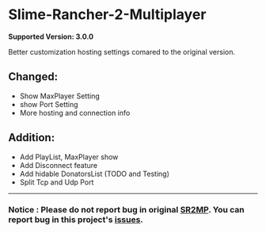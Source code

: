 # Slime-Rancher-2-Multiplayer 

**Supported Version: 3.0.0**  

Better customization hosting settings comared to the original version.  

## Changed:
+ Show MaxPlayer Setting
+ show Port Setting
+ More hosting and connection info

## Addition:
+ Add PlayList, MaxPlayer show
+ Add Disconnect feature
+ Add hidable DonatorsList (TODO and Testing)
+ Split Tcp and Udp Port
   
---   

   
### Notice : Please do not report bug in original [SR2MP](https://github.com/Egor935/Slime-Rancher-2-Multiplayer). You can report bug in this project's [issues](https://github.com/PlumeIS/Slime-Rancher-2-Multiplayer/issues).

